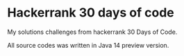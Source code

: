 # Hackerrank 30 days of code

My solutions challenges from hackerrank 30 Days of Code.

All source codes was written in Java 14 preview version.
